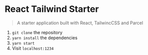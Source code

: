 # React Tailwind Starter

> A starter application built with React, TailwincCSS and Parcel

1. `git clone` the repository
2. `yarn install` the dependencies
3. `yarn start`
4. Visit `localhost:1234`
